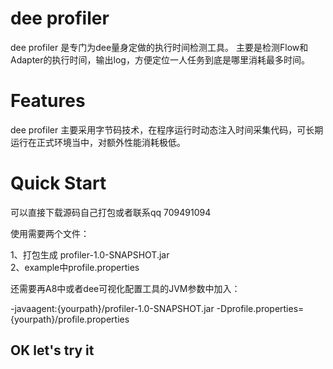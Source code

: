 # dee profiler

dee profiler 是专门为dee量身定做的执行时间检测工具。
主要是检测Flow和Adapter的执行时间，输出log，方便定位一人任务到底是哪里消耗最多时间。

# Features

dee profiler 主要采用字节码技术，在程序运行时动态注入时间采集代码，可长期运行在正式环境当中，对额外性能消耗极低。

# Quick Start

可以直接下载源码自己打包或者联系qq 709491094

使用需要两个文件：<br/>

1、打包生成 profiler-1.0-SNAPSHOT.jar <br/>
2、example中profile.properties <br/>

还需要再A8中或者dee可视化配置工具的JVM参数中加入：<br/>

-javaagent:{yourpath}/profiler-1.0-SNAPSHOT.jar
-Dprofile.properties={yourpath}/profile.properties

## OK let's try it


